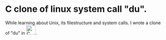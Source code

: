 # C clone of linux system call "du".
While learning about Unix, its filestructure and system calls. I wrote a clone of "du" in <img src="https://cdn.jsdelivr.net/gh/devicons/devicon@latest/icons/c/c-original.svg" alt="C" width="30" height="30" />.

